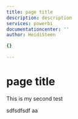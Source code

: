 ```yaml
---
title: page title
description: description
services: powerbi
documentationcenter: ''
author: HeidiSteen

{}

---
```

# page title
This is my second test

sdfsdfsdf aa

